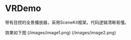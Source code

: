 # VRDemo
带有目控的全景播放器，采用SceneKit框架。代码逻辑清晰易懂。

效果如下图
![]()(/images/image1.png)
![]()(/images/image2.png)
